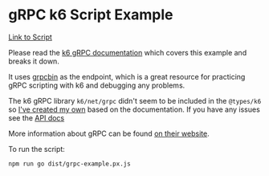 # gRPC k6 Script Example

[Link to Script](./grpc-example.px.ts)

Please read the [k6 gRPC documentation](https://k6.io/docs/javascript-api/k6-net-grpc)
 which covers this example and breaks it down.

It uses [grpcbin](https://grpcbin.test.k6.io/) as the endpoint,
 which is a great resource for practicing gRPC scripting with k6
 and debugging any problems.

The k6 gRPC library `k6/net/grpc` didn't seem to be included in the `@types/k6`
 so [I've created my own](../../decs.d.ts) based on the documentation.
 If you have any issues see the [API docs](https://k6.io/docs/javascript-api/k6-net-grpc)

More information about gRPC can be found [on their website](https://grpc.io/docs/languages/node/quickstart/).

To run the script:

```bash
npm run go dist/grpc-example.px.js
```